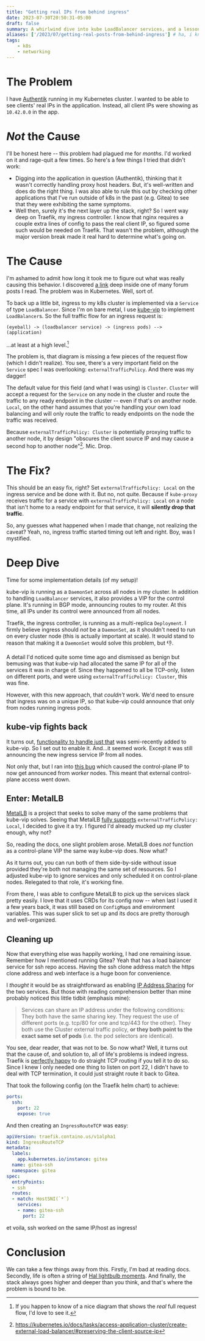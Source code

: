 ```yaml
---
title: "Getting real IPs from behind ingress"
date: 2023-07-30T20:50:31-05:00
draft: false
summary: A whirlwind dive into kube LoadBalancer services, and a lesson in how things are not always what they seem.
aliases: ['/2023/07/getting-real-posts-from-behind-ingress'] # ha, i know
tags:
    - k8s
    - networking
---
```


# The Problem

I have [Authentik](https://goauthentik.io) running in my Kubernetes cluster. I wanted to be able to see clients' real IPs in the application.
Instead, all client IPs were showing as `10.42.0.0` in the app.

# _Not_ the Cause

I'll be honest here -- this problem had plagued me for _months_. I'd worked on it and rage-quit a few times. So here's a few things I
tried that didn't work:

- Digging into the application in question (Authentik), thinking that it wasn't correctly handling proxy host headers. But, it's
well-written and does do the right thing. I was also able to rule this out by checking other applications that I've run outside
of k8s in the past (e.g. Gitea) to see that they were exhibiting the same symptoms.
- Well then, surely it's the next layer up the stack, right? So I went way deep on Traefik, my ingress controller. I know that nginx
requires a couple extra lines of config to pass the real client IP, so figured some such would be needed on Traefik. That wasn't the
problem, although the major version break made it real hard to determine what's going on.

# The Cause

I'm ashamed to admit how long it took me to figure out what was really causing this behavior. I discovered [a link](https://kubernetes.io/docs/tasks/access-application-cluster/create-external-load-balancer/#preserving-the-client-source-ip)
deep inside one of many forum posts I read. The problem was in Kubernetes. Well, sort of.

To back up a little bit, ingress to my k8s cluster is implemented via a `Service` of type `LoadBalancer`. Since I'm on bare metal, I use
[kube-vip](https://kube-vip.io/) to implement `LoadBalancer`s. So the full traffic flow for an ingress request is:

```
(eyeball) -> (loadbalancer service) -> (ingress pods) --> (application)
```

...at least at a high level.[^1]

The problem is, that diagram is missing a few pieces of the request flow (which I didn't realize). You see, there's a very important
field on the `Service` spec I was overlooking: `externalTrafficPolicy`. And there was my dagger!

The default value for this field (and what I was using) is `Cluster`. `Cluster` will accept a request for the `Service` on any node in
the cluster and route the traffic to any ready endpoint in the cluster -- even if that's on another node. `Local`, on the other hand
assumes that you're handling your own load balancing and will only route the traffic to ready endpoints on the node the traffic
was received.

Because `externalTrafficPolicy: Cluster` is potentially proxying traffic to another node, it by design "obscures the client source IP and
may cause a second hop to another node"[^2]. Mic. Drop.

# The Fix?

This should be an easy fix, right? Set `externalTrafficPolicy: Local` on the ingress service and be done with it. But no, not quite.
Because if `kube-proxy` receives traffic for a service with `externalTrafficPolicy: Local` on a node that isn't home to a ready endpoint
for that service, it will **silently drop that traffic**.

So, any guesses what happened when I made that change, not realizing the caveat? Yeah, no, ingress traffic started timing out left and
right. Boy, was I mystified.

# Deep Dive

Time for some implementation details (of my setup)!

kube-vip is running as a `DaemonSet` across all nodes in my cluster. In addition to handling `LoadBalancer` services, it also provides
a VIP for the control plane. It's running in BGP mode, announcing routes to my router. At this time, all IPs under its control were
announced from all nodes.

Traefik, the ingress controller, is running as a multi-replica `Deployment`. I firmly believe ingress should _not_ be a `DaemonSet`, as
it shouldn't need to run on every cluster node (this is actually important at scale). It would stand to reason that making it a
`DaemonSet` would solve this problem, but 👎.

A detail I'd noticed quite some time ago and dismissed as benign but bemusing was that kube-vip had allocated the same IP for
all of the services it was in charge of. Since they happened to all be TCP-only, listen on different ports, and were using
`externalTrafficPolicy: Cluster`, this was fine.

However, with this new approach, that _couldn't_ work. We'd need to ensure that ingress was on a unique IP, so that kube-vip could
announce that only from nodes running ingress pods.

## kube-vip fights back

It turns out, [functionality to handle just that](https://kube-vip.io/docs/usage/kubernetes-services/#external-traffic-policy-kube-vip-v050)
was semi-recently added to kube-vip. So I set out to enable it. And...it seemed work. Except it was still announcing the new ingress
service IP from all nodes.

Not only that, but I ran into [this bug](https://github.com/kube-vip/kube-vip/issues/530) which caused the control-plane IP to now
get announced from _worker_ nodes. This meant that external control-plane access went down.

## Enter: MetalLB

[MetalLB](https://metallb.org/) is a project that seeks to solve many of the same problems that kube-vip solves. Seeing that MetalLB
[fully supports](https://metallb.org/usage/#traffic-policies) `externalTrafficPolicy: Local`, I decided to give it a try. I figured
I'd already mucked up my cluster enough, why not?

So, reading the docs, one slight problem arose. MetalLB does _not_ function as a control-plane VIP the same way kube-vip does. Now what?

As it turns out, you can run both of them side-by-side without issue provided they're both not managing the same set of resources. So I
adjusted kube-vip to ignore services and only scheduled it on control-plane nodes. Relegated to that role, it's working fine.

From there, I was able to configure MetalLB to pick up the services slack pretty easily. I love that it uses CRDs for its config now -- when
last I used it a few years back, it was still based on `ConfigMap`s and environment variables. This was super slick to set up and its
docs are pretty thorough and well-organized.

## Cleaning up

Now that everything else was happily working, I had one remaining issue. Remember how I mentioned running Gitea? Yeah that has a load
balancer service for ssh repo access. Having the ssh clone address match the https clone address and web interface is a huge boon for
convenience.

I _thought_ it would be as straightforward as enabling [IP Address Sharing](https://metallb.org/usage/#ip-address-sharing) for the two
services. But those with reading comprehension better than mine probably noticed this little tidbit (emphasis mine):

> Services can share an IP address under the following conditions:
> They both have the same sharing key.
> They request the use of different ports (e.g. tcp/80 for one and tcp/443 for the other).
> They both use the Cluster external traffic policy, **or they both point to the exact same set of pods** (i.e. the pod selectors are identical).

You see, dear reader, that was not to be. So now what? Well, it turns out that the cause of, and solution to, all of life's problems is
indeed ingress. Traefik is [perfectly happy](https://doc.traefik.io/traefik/routing/providers/kubernetes-crd/#kind-ingressroutetcp) to
do straight TCP routing if you tell it to do so. Since I knew I only needed one thing to listen on port 22, I didn't have to deal with
TCP termination, it could just straight route it back to Gitea.

That took the following config (on the Traefik helm chart) to achieve:

```yaml
ports:
  ssh:
    port: 22
    expose: true
```

And then creating an `IngressRouteTCP` was easy:

```yaml
apiVersion: traefik.containo.us/v1alpha1
kind: IngressRouteTCP
metadata:
  labels:
    app.kubernetes.io/instance: gitea
  name: gitea-ssh
  namespace: gitea
spec:
  entryPoints:
  - ssh
  routes:
  - match: HostSNI(`*`)
    services:
    - name: gitea-ssh
      port: 22
```

et voila, ssh worked on the same IP/host as ingress!

# Conclusion

We can take a few things away from this. Firstly, I'm bad at reading docs. Secondly, life is often a string of
[Hal lightbulb moments](https://www.youtube.com/watch?v=AbSehcT19u0&pp=ygUOaGFsIGxpZ2h0IGJ1bGI%3D). And finally, the stack always goes
higher and deeper than you think, and that's where the problem is bound to be.

[^1]: If you happen to know of a nice diagram that shows the _real_ full request flow, I'd love to see it.
[^2]: https://kubernetes.io/docs/tasks/access-application-cluster/create-external-load-balancer/#preserving-the-client-source-ip
